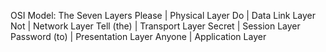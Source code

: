 OSI Model:
The Seven Layers
Please | Physical Layer
Do | Data Link Layer
Not | Network Layer
Tell (the) | Transport Layer
Secret | Session Layer
Password (to) | Presentation Layer
Anyone | Application Layer
